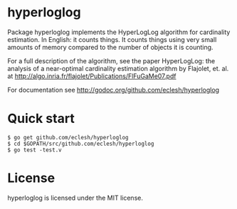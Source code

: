 hyperloglog
===========

Package hyperloglog implements the HyperLogLog algorithm for
cardinality estimation. In English: it counts things. It counts things
using very small amounts of memory compared to the number of objects
it is counting.

For a full description of the algorithm, see the paper HyperLogLog:
the analysis of a near-optimal cardinality estimation algorithm by
Flajolet, et. al. at http://algo.inria.fr/flajolet/Publications/FlFuGaMe07.pdf

For documentation see http://godoc.org/github.com/eclesh/hyperloglog

Quick start
===========

	$ go get github.com/eclesh/hyperloglog
	$ cd $GOPATH/src/github.com/eclesh/hyperloglog
	$ go test -test.v

License
=======

hyperloglog is licensed under the MIT license.
